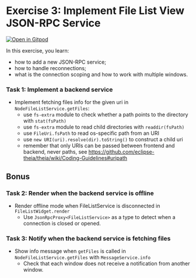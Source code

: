 # Exercise 3: Implement File List View JSON-RPC Service

[![Open in Gitpod](https://gitpod.io/button/open-in-gitpod.svg)](https://gitpod.io#https://github.com/Ron-ZL/theia-training/tree/exercise-3)

In this exercise, you learn:
- how to add a new JSON-RPC service;
- how to handle reconnections;
- what is the connection scoping and how to work with multiple windows.

### Task 1: Implement a backend service
- Implement fetching files info for the given uri in `NodeFileListService.getFiles`:
  - use `fs-extra` module to check whether a path points to the directory with `stat(fsPath)`
  - use `fs-extra` module to read child directories with `readdir(fsPath)`
  - use `FileUri.fsPath` to read os-specific path from an URI
  - use `new URI(uri).resolve(dir).toString()` to construct a child uri
  - remember that only URIs can be passed between frontend and backend, never paths, see https://github.com/eclipse-theia/theia/wiki/Coding-Guidelines#uripath

## Bonus

### Task 2: Render when the backend service is offline
- Render offline mode when FileListService is disconnected in `FileListWidget.render`
  - Use `JsonRpcProxy<FileListService>` as a type to detect when a connection is closed or opened.

### Task 3: Notify when the backend service is fetching files
- Show info message when `getFiles` is called in `NodeFileListService.getFiles` with `MessageService.info`
  - Check that each window does not receive a notification from another window.
